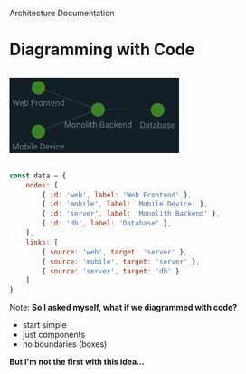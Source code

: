Architecture Documentation

# Diagramming with Code

<img src="./images/architecture/graph-simple.png" alt="Enter mobile devices" class="img-center" width="300" style="margin:1em auto;">

```javascript
const data = {
	nodes: [
		{ id: 'web', label: 'Web Frontend' },
		{ id: 'mobile', label: 'Mobile Device' },
		{ id: 'server', label: 'Monolith Backend' },
		{ id: 'db', label: 'Database' },
	],
	links: [
		{ source: 'web', target: 'server' },
		{ source: 'mobile', target: 'server' },
		{ source: 'server', target: 'db' }
	]
}
```

Note:
**So I asked myself, what if we diagrammed with code?**

- start simple
- just components
- no boundaries (boxes)

**But I'm not the first with this idea...**